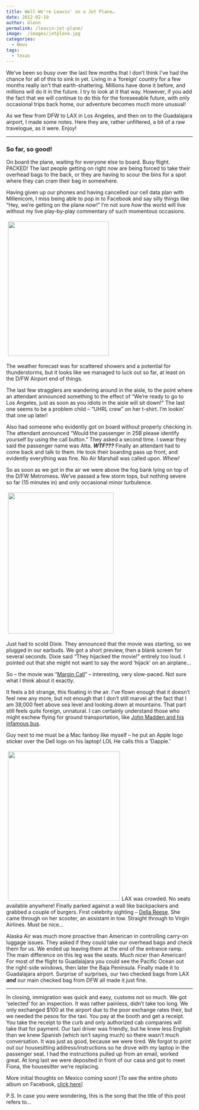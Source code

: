 ```yaml
---
title: Well We're Leavin' on a Jet Plane…
date: 2012-02-19
author: Glenn
permalink: /leavin-jet-plane/
image:  /images/jetplane.jpg
categories:
  - News
tags:
  - Texas
---
```

We’ve been so busy over the last few months that I don’t think I’ve had the chance for all of this to sink in yet. Living in a ‘foreign’ country for a few months really isn’t that earth-shattering. Millions have done it before, and millions will do it in the future. I try to look at it that way. However, if you add the fact that we will continue to do this for the foreseeable future, with only occasional trips back home, our adventure becomes much more unusual!

As we flew from DFW to LAX in Los Angeles, and then on to the Guadalajara airport, I made some notes. Here they are, rather unfiltered, a bit of a raw travelogue, as it were. Enjoy!

* * *

### So far, so good!

On board the plane, waiting for everyone else to board. Busy flight. PACKED! The last people getting on right now are being forced to take their overhead bags to the back, or they are having to scour the bins for a spot where they can cram their bag in somewhere.

Having given up our phones and having cancelled our cell data plan with Millenicom, I miss being able to pop in to Facebook and say silly things like “Hey, we’re getting on the plane now!” I’m not sure *how* the world will live without my live play-by-play commentary of such momentous occasions.

<img class="alignright" style="margin: 5px;" title="I've looked at rainbows from both sides now" src="https://fbcdn-sphotos-a.akamaihd.net/hphotos-ak-ash4/420901_10151301707525437_648515436_22943658_1789912786_n.jpg" alt="" width="272" height="363" />

The weather forecast was for scattered showers and a potential for thunderstorms, but it looks like we managed to luck out so far, at least on the D/FW Airport end of things.

The last few stragglers are wandering around in the aisle, to the point where an attendant announced something to the effect of “We’re ready to go to Los Angeles, just as soon as you idiots in the aisle will sit down!” The last one seems to be a problem child – “UHRL crew” on her t-shirt. I’m lookin' that one up later!

Also had someone who evidently got on board without properly checking in. The attendant announced “Would the passenger in 25B please identify yourself by using the call button.” They asked a second time. I swear they said the passenger name was Atta. ***WTF???*** Finally an attendant had to come back and talk to them. He took their boarding pass up front, and evidently everything was fine. No Air Marshall was called upon. *Whew!*

So as soon as we got in the air we were above the fog bank lying on top of the D/FW Metromess. We’ve passed a few storm tops, but nothing severe so far (15 minutes in) and only occasional minor turbulence.

<img class="alignleft" style="margin: 5px;" title="clouds from above" src="https://fbcdn-sphotos-a.akamaihd.net/hphotos-ak-ash4/403001_10151301707975437_648515436_22943660_406038730_n.jpg" alt="" width="285" height="381" />

Just had to scold Dixie. They announced that the movie was starting, so we plugged in our earbuds. We got a short preview, then a blank screen for several seconds. Dixie said “They hijacked the movie!” entirely too loud. I pointed out that she might not want to say the word ‘hijack’ on an airplane…

So – the movie was “[Margin Call][1]” – interesting, very slow-paced. Not sure what I think about it exactly.

It feels a bit strange, this floating in the air. I’ve flown enough that it doesn’t feel new any more, but not enough that I don’t still marvel at the fact that I am 38,000 feet above sea level and looking down at mountains. That part still feels quite foreign, unnatural. I can certainly understand those who might eschew flying for ground transportation, like [John Madden and his infamous bus][2].

Guy next to me must be a Mac fanboy like myself – he put an Apple logo sticker over the Dell logo on his laptop! LOL He calls this a ‘Dapple.’

<img class="alignright" style="margin: 5px;" title="backpackin' it" src="https://fbcdn-sphotos-a.akamaihd.net/hphotos-ak-ash4/416907_10151301707790437_648515436_22943659_884868799_n.jpg" alt="" width="302" height="403" />LAX was crowded. No seats available anywhere! Finally parked against a wall like backpackers and grabbed a couple of burgers. First celebrity sighting – [Della Reese][3]. She came through on her scooter, an assistant in tow. Straight through to Virgin Airlines. Must be nice…

Alaska Air was much more proactive than American in controlling carry-on luggage issues. They asked if they could take our overhead bags and check them for us. We ended up leaving them at the end of the entrance ramp. The main difference on this leg was the seats. Much nicer than American! For most of the flight to Guadalajara you could see the Pacific Ocean out the right-side windows, then later the Baja Peninsula. Finally made it to Guadalajara airport. Surprise of surprises, our two checked bags from LAX ***and*** our main checked bag from DFW all made it just fine.

* * *

In closing, immigration was quick and easy, customs not so much. We got ‘selected’ for an inspection. It was rather painless, didn’t take too long. We only exchanged $100 at the airport due to the poor exchange rates their, but we needed the pesos for the taxi. You pay at the booth and get a receipt. You take the receipt to the curb and only authorized cab companies will take that for payment. Our taxi driver was friendly, but he knew less English than we knew Spanish (which isn’t saying much) so there wasn’t much conversation. It was just as good, because we were tired. We forgot to print out our housesitting address/instructions so he drove with my laptop in the passenger seat. I had the instructions pulled up from an email, worked great. At long last we were deposited in front of our casa and got to meet Fiona, the housesitter we’re replacing.

More initial thoughts on Mexico coming soon! [To see the entire photo album on Facebook, <a title="Mexico" href="https://www.facebook.com/media/set/?set=a.10151301705880437.810817.648515436&type=3" target="_blank">click here</a>]

P.S. In case you were wondering, this is the song that the title of this post refers to...



&nbsp;

 [1]: http://en.wikipedia.org/wiki/Margin_Call
 [2]: http://en.wikipedia.org/wiki/John_Madden#Fear_of_flying
 [3]: http://en.wikipedia.org/wiki/Della_Reese